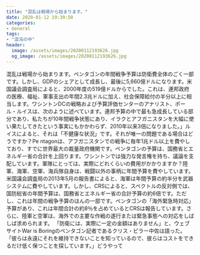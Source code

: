 ```yaml
---
title: "混乱は戦場から始まります。"
date: 2020-01-12 19:39:50
categories:
- General
tags:
- "混沌の中"
header:
  image: /assets/images/20200112193626.jpg
  og_image: /assets/images/20200112193626.jpg
---
```


混乱は戦場から始まります。ペンタゴンの年間戦争予算は防衛費全体のごく一部です。しかし、GDPのシェアとして成長し、最後に5,660億ドルになります。米国議会調査局によると、2000年度の519億ドルからでした。これは、連邦政府の医療、福祉、軍事支出の年間2.3兆ドルに加え、社会保障給付の半分以上に相当します。ワシントンDCの戦略および予算評価センターのアナリスト、ポール・ルイスは、次のように述べています。連邦予算の中で最も急成長している部分であり、私たちが10年間戦争状態にあり、イラクとアフガニスタンを大幅に使い果たしてきたという事実にもかかわらず、2010年以来3倍になりました。」ルイスによると、それは「不健康な状況」です。それが唯一の問題である場合はどうですか？Pe ntagonは、アフガニスタンでの戦争に毎年1兆ドル以上を費やしており、すでに世界最大の裁量政府機関です。ペンタゴンの予算は、国務省とエネルギー省の合計を上回ります。ワシントンでは強力な発言権を持ち、議論を支配しています。軍隊にとっては、実際にどれくらいの費用がかかりますか？陸軍、海軍、空軍、海兵隊自身は、戦闘以外の事柄に年間予算を費やしています。米国議会調査局の2013年5月の報告書によると、海軍は年間予算の約半分を武器システムに費やしています。しかし、CRSによると、スペクトルの反対側では、国防総省の年間予算は、国務省とエネルギー省の合計予算の約6倍です。ただし、これは年間の戦争予算のほんの一部です。ペンタゴンの「海外緊急時対応」予算があり、これは年間合計の約8％を占めているとCRSは報告しています。さらに、陸軍と空軍は、海外での主要な作戦の遂行または緊急事態への対応をしばしば求められます。 「防衛には、実際に一定の金額はありません」と、ウェブサイトWar is Boringのペンタゴン記者であるクリス・ピラー中佐は語った。 「彼らは永遠にそれを維持できないことを知っているので、彼らはコストをできるだけ低く保つことを探しています。」どうやって
